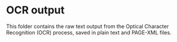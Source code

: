 # OCR output

This folder contains the raw text output from the Optical Character Recognition (OCR) process, saved in plain text and PAGE-XML files.